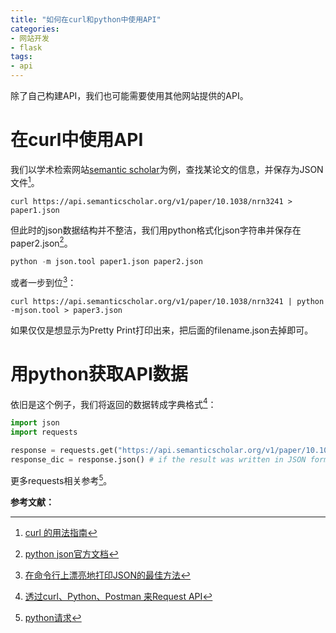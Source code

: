 ```yaml
---
title: "如何在curl和python中使用API"
categories:
- 网站开发
- flask
tags:
- api
---
```


除了自己构建API，我们也可能需要使用其他网站提供的API。
<!-- more -->

# 在curl中使用API

我们以学术检索网站[semantic scholar](https://api.semanticscholar.org/)为例，查找某论文的信息，并保存为JSON文件[^1]。

```
curl https://api.semanticscholar.org/v1/paper/10.1038/nrn3241 > paper1.json
```

但此时的json数据结构并不整洁，我们用python格式化json字符串并保存在paper2.json[^2]。

```python
python -m json.tool paper1.json paper2.json
```

或者一步到位[^3]：

```
curl https://api.semanticscholar.org/v1/paper/10.1038/nrn3241 | python -mjson.tool > paper3.json
```

如果仅仅是想显示为Pretty Print打印出来，把后面的filename.json去掉即可。

# 用python获取API数据

依旧是这个例子，我们将返回的数据转成字典格式[^4]：

```python
import json
import requests

response = requests.get("https://api.semanticscholar.org/v1/paper/10.1038/nrn3241")
response_dic = response.json() # if the result was written in JSON format, if not it raises an error
```

更多requests相关参考[^5]。



**参考文献：**

[^1]:[curl 的用法指南](https://www.ruanyifeng.com/blog/2019/09/curl-reference.html)

[^2]: [python json官方文档](https://docs.python.org/3/library/json.html)

[^3]: [在命令行上漂亮地打印JSON的最佳方法](https://skorks.com/2013/04/the-best-way-to-pretty-print-json-on-the-command-line/)
[^4]: [透过curl、Python、Postman 来Request API](https://jzchangmark.wordpress.com/2016/06/12/%E9%80%8F%E9%81%8E-curl%E3%80%81python%E3%80%81postman-%E4%BE%86-request-api/)
[^5]: [python请求](https://www.w3schools.com/python/ref_requests_response.asp)
[^6]: [Github API](https://docs.github.com/en/rest)
[^7]: [干货贴！Github上超过百赞的爬虫脚本合集](https://blog.csdn.net/raymondsage/article/details/87883661?utm_medium=distribute.pc_relevant.none-task-blog-BlogCommendFromMachineLearnPai2-4.control&dist_request_id=&depth_1-utm_source=distribute.pc_relevant.none-task-blog-BlogCommendFromMachineLearnPai2-4.control)
[^8]: [有哪些好玩的免费的API接口?](https://www.zhihu.com/question/32225726)